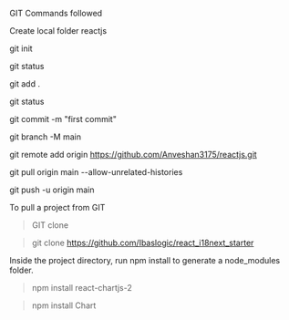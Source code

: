 GIT Commands followed

Create local folder reactjs

git init

git status

git add .

git status

git commit -m "first commit"

git branch -M main

git remote add origin https://github.com/Anveshan3175/reactjs.git

git pull origin main --allow-unrelated-histories

git push -u origin main


To pull a project from GIT

> GIT clone 

> git clone https://github.com/Ibaslogic/react_i18next_starter

Inside the project directory, run npm install to generate a node_modules folder.


> npm install react-chartjs-2

> npm install Chart

